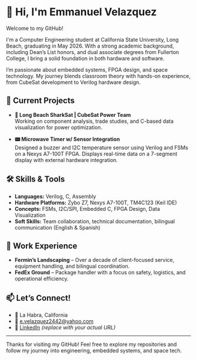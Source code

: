 # 👋 Hi, I'm Emmanuel Velazquez

Welcome to my GitHub!

I'm a Computer Engineering student at California State University, Long Beach, graduating in May 2026. With a strong academic background, including Dean’s List honors, and dual associate degrees from Fullerton College, I bring a solid foundation in both hardware and software.

I’m passionate about embedded systems, FPGA design, and space technology. My journey blends classroom theory with hands-on experience, from CubeSat development to Verilog hardware design.

## 🚀 Current Projects
- **🔋 Long Beach SharkSat | CubeSat Power Team**  
  Working on component analysis, trade studies, and C-based data visualization for power optimization.

- **📟 Microwave Timer w/ Sensor Integration**  
  Designed a buzzer and I2C temperature sensor using Verilog and FSMs on a Nexys A7-100T FPGA. Displays real-time data on a 7-segment display with external hardware integration.

## 🛠️ Skills & Tools
- **Languages:** Verilog, C, Assembly
- **Hardware Platforms:** Zybo Z7, Nexys A7-100T, TM4C123 (Keil IDE)
- **Concepts:** FSMs, I2C/SPI, Embedded C, FPGA Design, Data Visualization
- **Soft Skills:** Team collaboration, technical documentation, bilingual communication (English & Spanish)

## 🧰 Work Experience
- **Fermin’s Landscaping** – Over a decade of client-focused service, equipment handling, and bilingual coordination.
- **FedEx Ground** – Package handler with a focus on safety, logistics, and operational efficiency.

## 📫 Let’s Connect!
- 📍 La Habra, California  
- 📧 e.velazquez2442@yahoo.com  
- 🔗 [LinkedIn](www.linkedin.com/in/emmanuel-velazquez-83241123a) *(replace with your actual URL)*  

---

Thanks for visiting my GitHub! Feel free to explore my repositories and follow my journey into engineering, embedded systems, and space tech.
